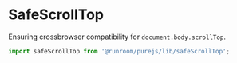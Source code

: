 # SafeScrollTop

Ensuring crossbrowser compatibility for `document.body.scrollTop`.

```javascript
import safeScrollTop from '@runroom/purejs/lib/safeScrollTop';
```
